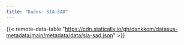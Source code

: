 ```yaml
---
title: "Dados: SIA-SAD"
---
```


{{< remote-data-table "https://cdn.statically.io/gh/dankkom/datasus-metadata/main/metadata/data/sia-sad.json" >}}
